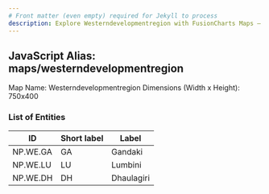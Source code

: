 ```yaml
---
# Front matter (even empty) required for Jekyll to process
description: Explore Westerndevelopmentregion with FusionCharts Maps – Detailed features for seamless integration. Try now & enhance your data visualization today! 
---
```


## JavaScript Alias: maps/westerndevelopmentregion

Map Name: Westerndevelopmentregion
Dimensions (Width x Height): 750x400






### List of Entities

ID | Short label | Label
---|---|---|
NP.WE.GA|GA|Gandaki	
NP.WE.LU|LU|Lumbini	
NP.WE.DH|DH|Dhaulagiri